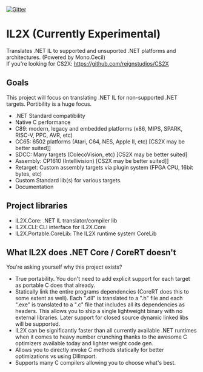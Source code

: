 [![Gitter](https://badges.gitter.im/IL2X/community.svg)](https://gitter.im/IL2X/community?utm_source=badge&utm_medium=badge&utm_campaign=pr-badge)

# IL2X (Currently Experimental)
Translates .NET IL to supported and unsuported .NET platforms and architectures. (Powered by Mono.Cecil)<br>
If you're looking for CS2X: https://github.com/reignstudios/CS2X

## Goals
This project will focus on translating .NET IL for non-supported .NET targets. Portibility is a huge focus.
* .NET Standard compatibility
* Native C performance
* C89: modern, legacy and embedded platforms (x86, MIPS, SPARK, RISC-V, PPC, AVR, etc)
* CC65: 6502 platforms (Atari, C64, NES, Apple II, etc) [CS2X may be better suited]]
* SDCC: Many targets (ColecoVision, etc) [CS2X may be better suited]
* Assembly: CP1610 (Intellivision) [CS2X may be better suited]]
* Retarget: Custom assembly targets via plugin system (FPGA CPU, 16bit bytes, etc)
* Custom Standard lib(s) for various targets.
* Documentation

## Project libraries
* IL2X.Core: .NET IL translator/compiler lib
* IL2X.CLI: CLI interface for IL2X.Core
* IL2X.Portable.CoreLib: The IL2X runtime system CoreLib

## What IL2X does .NET Core / CoreRT doesn't
You're asking yourself why this project exists?
* True portability. You don't need to add explicit support for each target as portable C does that already.
* Statically link the entire programs dependencies (CoreRT does this to some extent as well). Each ".dll" is translated to a ".h" file and each ".exe" is translated to a ".c" file that includes all its dependencies as headers. This allows you to ship a single lightweight binary with no external libraries. Later support for closed source dynamic linked libs will be supported.
* IL2X can be significantly faster than all currently available .NET runtimes when it comes to heavy number crunching thanks to the awesome C optimizers available today and lighter weight code gen.
* Allows you to directly invoke C methods statically for better optimizations vs using DllImport.
* Supports many C compilers allowing you to choose what's best.